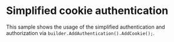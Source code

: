 # Simplified cookie authentication

This sample shows the usage of the simplified authentication and authorization via `builder.AddAuthentication().AddCookie();`.